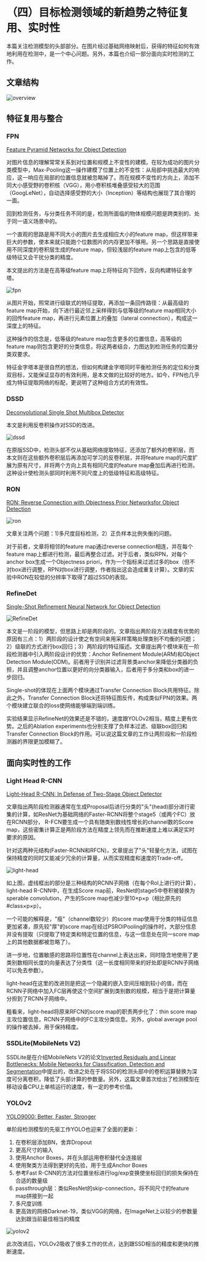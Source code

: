# （四）目标检测领域的新趋势之特征复用、实时性

本篇关注检测模型的头部部分。在图片经过基础网络映射后，获得的特征如何有效地利用在检测中，是一个中心问题。另外，本篇也介绍一部分面向实时检测的工作。

## 文章结构

![overview](img/overview.png)

## 特征复用与整合

### FPN

[Feature Pyramid Networks for Object Detection](https://arxiv.org/abs/1612.03144)

对图片信息的理解常常关系到对位置和规模上不变性的建模。在较为成功的图片分类模型中，Max-Pooling这一操作建模了位置上的不变性：从局部中挑选最大的响应，这一响应在局部的位置信息就被忽略掉了。而在规模不变性的方向上，添加不同大小感受野的卷积核（VGG），用小卷积核堆叠感受较大的范围（GoogLeNet），自动选择感受野的大小（Inception）等结构也展现了其合理的一面。

回到检测任务，与分类任务不同的是，检测所面临的物体规模问题是跨类别的、处于同一语义场景中的。

一个直观的思路是用不同大小的图片去生成相应大小的feature map，但这样带来巨大的参数，使本来就只能跑个位数图片的内存更加不够用。另一个思路是直接使用不同深度的卷积层生成的feature map，但较浅层的feature map上包含的低等级特征又会干扰分类的精度。

本文提出的方法是在高等级feature map上将特征向下回传，反向构建特征金字塔。

![fpn](img/fpn.png)

从图片开始，照常进行级联式的特征提取，再添加一条回传路径：从最高级的feature map开始，向下进行最近邻上采样得到与低等级的feature map相同大小的回传feature map，再进行元素位置上的叠加（lateral connection），构成这一深度上的特征。

这种操作的信念是，低等级的feature map包含更多的位置信息，高等级的feature map则包含更好的分类信息，将这两者结合，力图达到检测任务的位置分类双要求。

特征金字塔本是很自然的想法，但如何构建金字塔同时平衡检测任务的定位和分类双目标，又能保证显存的有效利用，是本文做的比较好的地方。如今，FPN也几乎成为特征提取网络的标配，更说明了这种组合方式的有效性。

### DSSD

[Deconvolutional Single Shot Multibox Detector]()

本文是利用反卷积操作对SSD的改进。

![dssd](img/dssd.png)

在原版SSD中，检测头部不仅从基础网络提取特征，还添加了额外的卷积层，而本文则在这些额外卷积层后再添加可学习的反卷积层，并将feature map的尺度扩展为原有尺寸，并将两个方向上具有相同尺度的feature map叠加后再进行检测，这种设计使检测头部同时利用不同尺度上的低级特征和高级特征。

### RON

[RON: Reverse Connection with Objectness Prior Networksfor Object Detection](https://arxiv.org/abs/1707.01691)

![ron](img/ron.png)

文章关注两个问题：1)多尺度目标检测，2）正负样本比例失衡的问题。

对于前者，文章将相邻的feature map通过reverse connection相连，并在每个feature map上都进行检测，最后再整合过滤。对于后者，类似RPN，对每个anchor box生成一个Objectness priori，作为一个指标来过滤过多的box（但不对box进行调整，RPN对box进行调整，作者指出这会造成重复计算）。文章的实验中RON在较低的分辨率下取得了超过SSD的表现。

### RefineDet

[Single-Shot Refinement Neural Network for Object Detection](https://arxiv.org/abs/1711.06897)

![RefineDet](img/refinedet.jpg)

本文是一阶段的模型，但思路上却是两阶段的。文章指出两阶段方法精度有优势的原因有三点：1）两阶段的设计使之有空间来用采样策略处理类别不均衡的问题；2）级联的方式进行box回归；3）两阶段的特征描述。文章提出两个模块来在一阶段检测器中引入两阶段设计的优势：Anchor Refinement Module(ARM)和Object Detection Module(ODM)。前者用于识别并过滤背景类anchor来降低分类器的负担，并且调整anchor位置以更好的向分类器输入，后者用于多分类和box的进一步回归。

Single-shot的体现在上面两个模块通过Transfer Connection Block共用特征。除此之外，Transfer Connection Block还将特征图反传，构成类似FPN的效果。两个模块建立联合的loss使网络能够端到端训练。

实验结果显示RefineNet的效果还是不错的，速度跟YOLOv2相当，精度上更有优势。之后的Ablation experiments也分别支撑了负样本过滤、级联box回归和Transfer Connection Block的作用。可以说这篇文章的工作让两阶段和一阶段检测器的界限更加模糊了。

## 面向实时性的工作

### Light Head R-CNN

[Light-Head R-CNN: In Defense of Two-Stage Object Detector](https://arxiv.org/abs/1711.07264)

文章指出两阶段检测器通常在生成Proposal后进行分类的"头"(head)部分进行密集的计算，如ResNet为基础网络的Faster-RCNN将整个stage5（或两个FC）放在RCNN部分， R-FCN要生成一个具有随类别数线性增长的channel数的Score map，这些密集计算正是两阶段方法在精度上领先而在推断速度上难以满足实时要求的原因。

针对这两种元结构(Faster-RCNN和RFCN)，文章提出了"头"轻量化方法，试图在保持精度的同时又能减少冗余的计算量，从而实现精度和速度的Trade-off。

![light-head](img/light-head.png)

如上图，虚线框出的部分是三种结构的RCNN子网络（在每个RoI上进行的计算），light-head R-CNN中，在生成Score map前，ResNet的stage5中卷积被替换为sperable convolution，产生的Score map也减少至10×p×p（相比原先的#class×p×p）。

一个可能的解释是，"瘦"（channel数较少）的score map使用于分类的特征信息更加紧凑，原先较"厚"的score map在经过PSROIPooling的操作时，大部分信息并没有提取（只提取了特定类和特定位置的信息，与这一信息处在同一score map上的其他数据都被忽略了）。

进一步地，位置敏感的思路将位置性在channel上表达出来，同时隐含地使用了更类别数相同长度的向量表达了分类性（这一长度相同带来的好处即是RCNN子网络可以免去参数）。

light-head在这里的改进则是把这一个隐藏的嵌入空间压缩到较小的值，而在RCNN子网络中加入FC层再使这个空间扩展到类别数的规模，相当于是把计算量分担到了RCNN子网络中。

粗看来，light-head将原来RFCN的score map的职责两步化了：thin score map主攻位置信息，RCNN子网络中的FC主攻分类信息。另外，global average pool的操作被去掉，用于保持精度。

### SSDLite(MobileNets V2)

SSDLite是在介绍MobileNets V2的论文[Inverted Residuals and Linear Bottlenecks: Mobile Networks for Classification, Detection and Segmentation](https://arxiv.org/abs/1801.04381)中提出的，改进之处在于将SSD的检测头部中的卷积运算替换为深度可分离卷积，降低了头部计算的参数量。另外，这篇文章首次给出了检测模型在移动设备CPU上单核运行的速度，有一定的参考价值。

### YOLOv2

[YOLO9000: Better, Faster, Stronger](https://arxiv.org/1612.08242)

单阶段检测模型的先驱工作YOLO也迎来了全面的更新：

1. 在卷积层添加BN，舍弃Dropout
2. 更高尺寸的输入
3. 使用Anchor Boxes，并在头部运用卷积替代全连接层
4. 使用聚类方法得到更好的先验，用于生成Anchor Boxes
5. 参考Fast R-CNN的方法对位置坐标进行log/exp变换使坐标回归的损失保持在合适的数量级
6. passthrough层：类似ResNet的skip-connection，将不同尺寸的feature map拼接到一起
7. 多尺度训练
8. 更高效的网络Darknet-19，类似VGG的网络，在ImageNet上以较少的参数量达到跟当前最佳相当的精度

![yolov2](img/yolov2.jpg)

此次改进后，YOLOv2吸收了很多工作的优点，达到跟SSD相当的精度和更快的推断速度。
